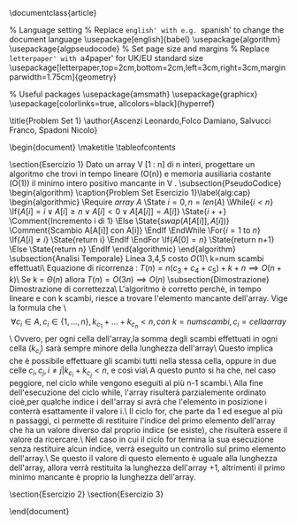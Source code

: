 \documentclass{article}

% Language setting
% Replace `english' with e.g. `spanish' to change the document language
\usepackage[english]{babel}
\usepackage{algorithm}
\usepackage{algpseudocode}
% Set page size and margins
% Replace `letterpaper' with `a4paper' for UK/EU standard size
\usepackage[letterpaper,top=2cm,bottom=2cm,left=3cm,right=3cm,marginparwidth=1.75cm]{geometry}

% Useful packages
\usepackage{amsmath}
\usepackage{graphicx}
\usepackage[colorlinks=true, allcolors=black]{hyperref}

\title{Problem Set 1}
\author{Ascenzi Leonardo,Folco Damiano, Salvucci Franco, Spadoni Nicolo}

\begin{document}
\maketitle
\tableofcontents

\section{Esercizio 1}
Dato un array V [1 : n] di n interi, progettare un algoritmo che trovi in tempo
lineare (O(n)) e memoria ausiliaria costante (O(1)) il minimo intero positivo
mancante in V .
\subsection{PseudoCodice}
\begin{algorithm}
\caption{Problem Set Esercizio 1}\label{alg:cap}
\begin{algorithmic}
\Require $array\:A$
\State $i=0,n=len(A)$
\While{$i < n$}
    \If{$A[i]=i \vee A[i]\geq n \vee A[i]<0 \vee A[A[i]]=A[i]$}
        \State{$i++$}   \Comment{Incremento i di 1}
    \Else
        \State{$swap(A[A[i]],A[i])$} \Comment{Scambio A[A[i]] con A[i]}
    \EndIf
\EndWhile
\For{$i=1$ to $n$}
    \If{$A[i] \neq i$}
        \State{return i}
    \EndIf
\EndFor
\If{$A[0]=n$}
    \State{return n+1}
\Else
    \State{return n}
\EndIf
\end{algorithmic}
\end{algorithm}
\subsection{Analisi Temporale}
Linea 3,4,5 costo $O(1)$\\
k=num scambi effettuati\\
Equazione di ricorrenza : $T(n)=n(c_3+c_4+c_5)+k+n\implies O(n+k)$\\
Se k = $\Theta(n)$ allora $T(n)=O(3n)\implies O(n)$
\subsection{Dimostrazione}
Dimostrazione di correttezza\\
L'algoritmo è corretto perchè, in tempo lineare e con k scambi, riesce a trovare l'elemento mancante dell'array.
Vige la formula che \\
$$\forall c_i\in A,c_i\in\{1,...,n\},k_{c_1}+...+k_{c_n}< n, con\:k=numscambi,c_i=cellaarray$$\\ Ovvero, per ogni cella dell'array,la somma degli scambi effettuati in ogni cella ($k_{c_i}$) sarà sempre minore della lunghezza dell'array\\
Questo implica che è possibile effettuare gli scambi tutti nella stessa cella, oppure in due celle $c_i,c_j,i\neq j|k_{c_i}+k_{c_j} < n$, e così via\\
A questo punto si ha che, nel caso peggiore, nel ciclo while vengono eseguiti al più n-1 scambi.\\
Alla fine dell'esecuzione del ciclo while, l'array risulterà parzialemente ordinato cioè,per qualche indice i dell'array si avrà che l'elemento in  posizione i conterrà esattamente il valore i.\\
Il ciclo for, che parte da 1 ed esegue al più n passaggi, ci permette di restituire l'indice del primo elemento dell'array che ha un valore diverso dal proprio indice (se esiste), che risulterà essere il valore da ricercare.\\
Nel caso in cui il ciclo for termina la sua esecuzione senza restituire alcun indice, verrà eseguito un controllo sul primo elemento dell'array.\\
Se questo il valore di questo elemento è uguale alla lunghezza dell'array, allora verrà restituita la lunghezza dell'array +1, altrimenti il primo minimo mancante è proprio la lunghezza dell'array.

\section{Esercizio 2}
\section{Esercizio 3}


\end{document}
